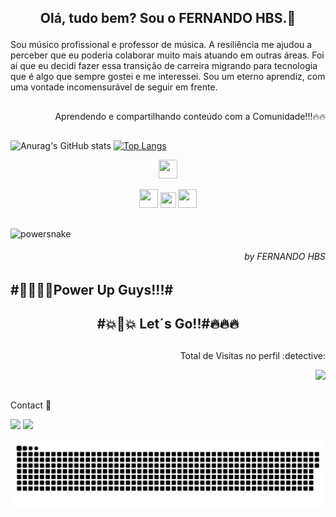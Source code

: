 ##  <p align="center"> Olá, tudo bem? Sou o FERNANDO HBS.👋 
   

 <p align="start">Sou músico profissional e professor de música. A resiliência me ajudou a perceber que eu poderia colaborar muito mais atuando em outras áreas. Foi aí que eu decidi fazer essa transição de carreira migrando para tecnologia que é algo que sempre gostei e me interessei. Sou um eterno aprendiz, com uma vontade incomensurável de seguir em frente.</p>
 
##
<p align="end">Aprendendo e compartilhando conteúdo com a Comunidade!!!🔥🔥</p>

##  
##
   
   ![Anurag's GitHub stats](https://github-readme-stats.vercel.app/api?username=fehbs&show_icons=true&theme=radical)
   [![Top Langs](https://github-readme-stats.vercel.app/api/top-langs/?username=fehbs&layout=compact)](https://github.com/anuraghazra/github-readme-stats)
  <p align="center">  <img src="https://cdn.jsdelivr.net/gh/devicons/devicon/icons/html5/html5-original-wordmark.svg" width="30" height="30" />
   <p align="center"> <img src="https://cdn.jsdelivr.net/gh/devicons/devicon/icons/css3/css3-original-wordmark.svg" width="30" height="30"/>
   <img src="https://cdn.jsdelivr.net/gh/devicons/devicon/icons/javascript/javascript-original.svg" width="25" height="25"/>
  <img src="https://cdn.jsdelivr.net/gh/devicons/devicon/icons/python/python-original.svg" width="30" height="30" />
  


##
##

![powersnake](https://user-images.githubusercontent.com/96156026/154280916-4c4d6261-e9e4-4d8c-9941-3859a38f5f06.jpg)
######    <p align="end">by FERNANDO HBS
##


##            <p align="start">#🎃🔥🐱‍🏍Power Up Guys!!!#   

##            <p align="center">#💥🎃💥 Let´s Go!!#🔥🔥🔥

 
##
<p align="end"> Total de Visitas no perfil :detective: <br>
 <p align="end"> 
 <img alingn="end" src="https://profile-counter.glitch.me/fehbs/count.svg" />


##   
  Contact :iphone:
<div> 
  <a href = "mailto:fernandobailao@gmail.com"><img src="https://img.shields.io/badge/Gmail-D14836?style=for-the-badge&logo=gmail&logoColor=white" target="_blank"></a>
  <a href="https://www.linkedin.com/in/fernandohbs/" target="_blank"><img src="https://img.shields.io/badge/-LinkedIn-%230077B5?style=for-the-badge&logo=linkedin&logoColor=white" target="_blank"></a> 
   
   
  ![Snake animation](https://github.com/fehbs/fehbs/blob/output/github-contribution-grid-snake.svg)

   
  


 
 

 
 
 

